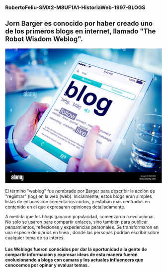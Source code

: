 ### RobertoFeliu-SMX2-M8UF1A1-HistoriaWeb-1997-BLOGS

## **Jorn Barger es conocido por haber creado uno de los primeros blogs en internet, llamado "The Robot Wisdom Weblog".**
![weblog](https://github.com/RobertoFeliuBr/RobertoFeliu-SMX2-M8UF1A1-HistoriaWeb-1997-BLOGS/blob/main/digital-dictionary-blog-follow-like-concept-EMY3ED.jpg)


El término "weblog" fue nombrado por Barger para describir la acción de "registrar" (log) en la web (web). Inicialmente, estos blogs eran simples listas de enlaces con comentarios cortos, y estaban más centrados en contenido en el que expresaran opiniones detalladamente.

A medida que los blogs ganaron popularidad, comenzaron a evolucionar. No solo se usaron para compartir enlaces, sino también para publicar pensamientos, reflexiones y experiencias personales. Se transformaron en una especie de diarios en línea , donde las personas podrían escribir sobre cualquier tema de su interés.

#### Los Weblogs fueron conocidos por dar la oportunidad a la gente de compartir información y expresar ideas de esta manera fueron evolucionando a blogs con camara y los actuales influencers que conocemos por opinar y evaluar temas.